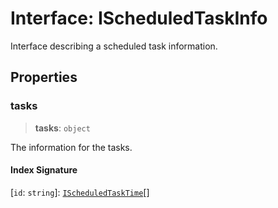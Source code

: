 # Interface: IScheduledTaskInfo

Interface describing a scheduled task information.

## Properties

### tasks

> **tasks**: `object`

The information for the tasks.

#### Index Signature

\[`id`: `string`\]: [`IScheduledTaskTime`](IScheduledTaskTime.md)[]
